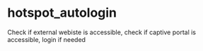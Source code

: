 # hotspot_autologin
 Check if external webiste is accessible, check if captive portal is accessible, login if needed

